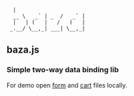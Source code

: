 ```
  |                       
  __ \   _` | _  /   _` | 
  |   | (   |   /   (   | 
 _.__/ \__,_| ___| \__,_| 
```

## baza.js
### Simple two-way data binding lib

For demo open [form](form.html) and [cart](cart.html) files locally.
